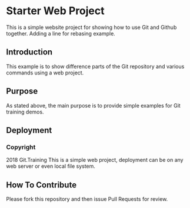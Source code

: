 # Starter Web Project

This is a simple website project for showing how to use Git and Github together.
Adding a line for rebasing example.

## Introduction

This example is to show difference parts of the Git repository and various commands using a web project.

## Purpose

As stated above, the main purpose is to provide simple examples for Git training demos.

## Deployment

### Copyright

2018 Git.Training
This is a simple web project, deployment can be on any web server or even local file system. 

## How To Contribute

Please fork this repository and then issue Pull Requests for review.